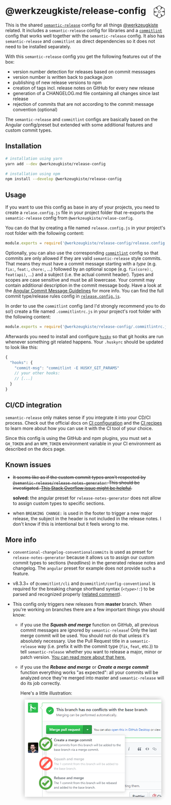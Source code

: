 # @werkzeugkiste/release-config <img src="https://raw.githubusercontent.com/werkzeugkiste/release-config/master/semantic-release.svg?sanitize=true" height="40" align="right">

This is the shared [`semantic-release`](https://semantic-release.gitbook.io/) config for all things [@werkzeugkiste](https://www.github.com/werkzeugkiste) related. It includes a `semantic-release` config for libraries and a [`commitlint`](https://commitlint.js.org/) config that works well together with the `semantic-release` config. It also has `semantic-release` and `commitlint` as direct dependencies so it does not need to be installed separately.

With this `semantic-release` config you get the following features out of the box:

- version number detection for releases based on commit messsages
- version number is written back to package.json
- publishing of new release versions to npm
- creation of tags incl. release notes on GitHub for every new release
- generation of a CHANGELOG.md file containing all changes since last release
- rejection of commits that are not according to the commit message convention (optional)

The `semantic-release` and `commitlint` configs are basically based on the Angular config/preset but extended with some additional features and custom commit types.

## Installation

```sh
# installation using yarn
yarn add --dev @werkzeugkiste/release-config
```

```sh
# installation using npm
npm install --develop @werkzeugkiste/release-config
```

## Usage

If you want to use this config as base in any of your projects, you need to create a `relase.config.js` file in your project folder that re-exports the `semantic-release` config from `@werkzeugkiste/relase-config`.

You can do that by creating a file named `release.config.js` in your project's root folder with the following content:

```js
module.exports = require('@werkzeugkiste/release-config/release.config.js');
```

Optionally, you can also use the corresponding [`commitlint`](https://commitlint.js.org/) config so that commits are only allowed if they are valid `semantic-release` style commits. That means they must have a commit message starting with a _type_ (e.g. `fix:`, `feat:`, `chore:`, ...) followed by an optional scope (e.g. `fix(core):`, `feat(api)`, ...) and a subject (i.e. the actual commit header). Types and scopes are case sensitive and must be all lowercase. Your commit may contain additional description in the commit message body. Have a look at the [Angular Commit Message Guidelines](https://github.com/angular/angular/blob/master/CONTRIBUTING.md#-commit-message-guidelines) for more info. You can find the full commit type/release rules config in [`release.config.js`](./release.config.js).

In order to use the `commitlint` config (and I'd strongly recommend you to do so!) create a file named `.commitlintrc.js` in your project's root folder with the following content:

```js
module.exports = require('@werkzeugkiste/release-config/.commitlintrc.js');
```

Afterwards you need to install and configure [`husky`](https://github.com/typicode/husky) so that git hooks are run whenever something git related happens. Your `.huskyrc` should be updated to look like this:

```js
{
  "hooks": {
    "commit-msg": "commitlint -E HUSKY_GIT_PARAMS"
    // your other hooks:
    // [...]
  }
}
```

## CI/CD integration

`semantic-release` only makes sense if you integrate it into your CD/CI process. Check out the official docs on [CI configuration](https://semantic-release.gitbook.io/semantic-release/usage/ci-configuration) and the [CI recipes](https://semantic-release.gitbook.io/semantic-release/recipes/recipes#ci-configurations) to learn more about how you can use it with the CI tool of your choice.

Since this config is using the GitHub and npm plugins, you must set a `GH_TOKEN` and an `NPM_TOKEN` environment variable in your CI environment as described on the docs page.

## Known issues

- ~~It seems like as if the custom commit types aren't respected by `@semantic-release/release-notes-generator`. This should be investigated. [This Stack Overflow issue might be helpful](https://stackoverflow.com/a/59094119/705377).~~

  **solved:** the angular preset for `release-notes-generator` does not allow to assign custom types to specific sections.

- when `BREAKING CHANGE:` is used in the footer to trigger a new major release, the subject in the header is not included in the release notes. I don't know if this is intentional but it feels wrong to me.

## More info

- `conventional-changelog-conventionalcommits` is used as preset for `release-notes-generator` because it allows us to assign our custom commit types to sections (_headlines_) in the generated release notes and changelog. The `angular` preset for example does not provide such a feature.
- v8.3.3+ of `@commitlint/cli` and `@commitlint/config-conventional` is required for the breaking change shorthand syntax (_`<type>!:`_) to be parsed and recognized properly ([related comment](https://github.com/conventional-changelog/commitlint/issues/658#issuecomment-545172808)).
- This config only triggers new releases from **master** branch. When you're working on branches there are a few important things you should know:

  - if you use the **_Squash and merge_** function on GitHub, all previous commit messages are ignored by `semantic-release`! Only the last merge commit will be used. You should not do that unless it's absolutely necessary. Use the Pull Request title in a `semantic-release` way (i.e. prefix it with the commit type (`fix`, `feat`, etc.)) to tell `semantic-release` whether you want to release a major, minor or patch version. [You can read more about that here.](https://github.com/semantic-release/semantic-release/blob/master/docs/support/troubleshooting.md#squashed-commits-are-ignored-by-semantic-release)

  - if you use the **_Rebase and merge_** or **_Create a merge commit_** function everything works "as expected": all your commits will be analyzed once they're merged into master and `semantic-release` will do its job correctly.

    Here's a little illustration:
    ![](howto-pr.png)
